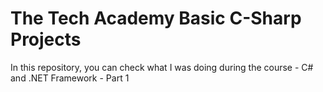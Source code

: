 # The Tech Academy Basic C-Sharp Projects
 
In this repository, you can check what I was doing during the course - C# and .NET Framework - Part 1